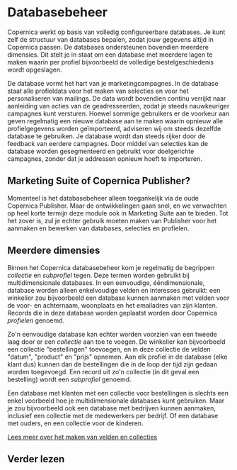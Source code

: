 Databasebeheer
==============

Copernica werkt op basis van volledig configureerbare databases. Je kunt 
zelf de structuur van databases bepalen, zodat jouw gegevens altijd in Copernica
passen. De databases ondersteunen bovendien meerdere dimensies. Dit 
stelt je in staat om een database met meerdere lagen te maken waarin per 
profiel bijvoorbeeld de volledige bestelgeschiedenis wordt opgeslagen.

De database vormt het hart van je marketingcampagnes. In de database staat
alle profieldata voor het maken van selecties en voor het personaliseren van 
mailings. De data wordt bovendien continu verrijkt naar aanleiding van 
acties van de geadresseerden, zodat je steeds nauwkeuriger campagnes kunt
versturen. Hoewel sommige gebruikers er de voorkeur aan geven regelmatig een 
nieuwe database aan te maken waarin opnieuw alle profielgegevens worden 
geïmporteerd, adviseren wij om steeds dezelfde database te gebruiken. Je 
database wordt dan steeds rijker door de feedback van eerdere campagnes. Door 
middel van selecties kan de database worden gesegmenteerd en gebruikt voor 
doelgerichte campagnes, zonder dat je addressen opnieuw hoeft te importeren.


Marketing Suite of Copernica Publisher?
---------------------------------------

Momenteel is het databasebeheer alleen toegankelijk via de oude Copernica
Publisher. Maar de ontwikkelingen gaan snel, en we verwachten op heel korte
termijn deze module ook in Marketing Suite aan te bieden. Tot het zover is,
zul je echter gebruik moeten maken van Publisher voor het aanmaken en bewerken
van databases, selecties en profielen.


Meerdere dimensies
------------------

Binnen het Copernica databasebeheer kom je regelmatig de begrippen *collectie*
en *subprofiel* tegen. Deze termen worden gebruikt bij multidimensionale 
databases. In een eenvoudige, ééndimensionale, database worden alleen 
enkelvoudige velden en interesses gebruikt: een winkelier zou bijvoorbeeld
een database kunnen aanmaken met velden voor de voor- en achternaam, woonplaats
en het emailadres van zijn klanten. Records die in deze database worden
geplaatst worden door Copernica *profielen* genoemd.

Zo'n eenvoudige database kan echter worden voorzien van een tweede laag door
er een *collectie* aan toe te voegen. De winkelier kan bijvoorbeeld een 
collectie "bestellingen" toevoegen, en in deze collectie de velden "datum", 
"product" en "prijs" opnemen. Aan elk profiel in de database (elke klant dus)
kunnen dan de bestellingen die in de loop der tijd zijn gedaan worden
toegevoegd. Een record uit zo'n collectie (in dit geval een bestelling) wordt
een *subprofiel* genoemd.

Een database met klanten met een collectie voor bestellingen is slechts
een enkel voorbeeld hoe je multidimensionale databases kunt gebruiken. Maar
je zou bijvoorbeeld ook een database met bedrijven kunnen aanmaken, inclusief
een collectie met de medewerkers per bedrijf. Of een database met ouders, en
een collectie voor de kinderen.

[Lees meer over het maken van velden en collecties](velden-en-collecties)


Verder lezen
------------



